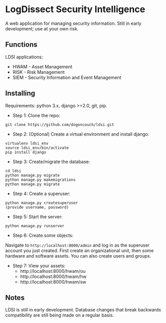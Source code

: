 # LogDissect Security Intelligence
A web application for managing security information. Still in early development; use at your own risk.

## Functions
LDSI applications:
- HWAM - Asset Management
- RISK - Risk Management
- SIEM - Security Information and Event Management

## Installing
Requirements: python 3.x, django >=2.0, git, pip.

- Step 1: Clone the repo:
```
git clone https://github.com/dogoncouch/ldsi.git
```

- Step 2: (Optional) Create a virtual environment and install django:
```
virtualenv ldsi_env
source ldsi_env/bin/activate
pip install django
```

- Step 3: Create/migrate the database:
```
cd ldsi
python manage.py migrate
python manage.py makemigrations
python manage.py migrate
```

- Step 4: Create a superuser:
```
python manage.py createsuperuser
(provide username, password)
```

- Step 5: Start the server:
```
python manage.py runserver
```

- Step 6: Create some objects:

Navigate to `http://localhost:8000/admin` and log in as the superuser account you just created. First create an organizational unit, then some hardware and software assets. You can also create users and groups.

- Step 7: View your assets:
    - http://localhost:8000/hwam/ou
    - http://localhost:8000/hwam/hw
    - http://localhost:8000/hwam/sw

## Notes
LDSI is still in early development. Database changes that break backwards compatibility are still being made on a regular basis.
